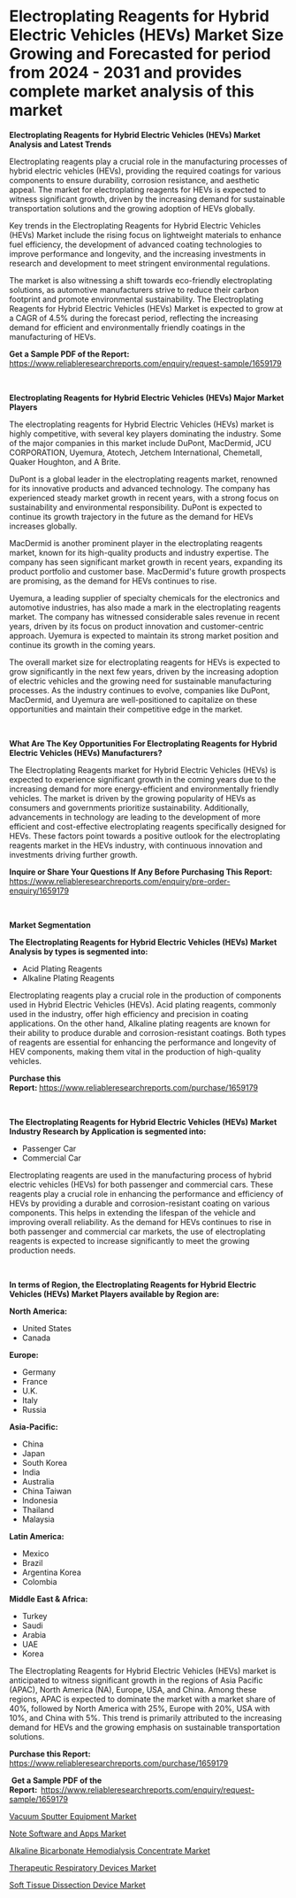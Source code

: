 <p><h1>Electroplating Reagents for Hybrid Electric Vehicles (HEVs) Market Size Growing and Forecasted for period from 2024 - 2031 and provides complete market analysis of this market</h1></p><p><strong>Electroplating Reagents for Hybrid Electric Vehicles (HEVs) Market Analysis and Latest Trends</strong></p>
<p><p>Electroplating reagents play a crucial role in the manufacturing processes of hybrid electric vehicles (HEVs), providing the required coatings for various components to ensure durability, corrosion resistance, and aesthetic appeal. The market for electroplating reagents for HEVs is expected to witness significant growth, driven by the increasing demand for sustainable transportation solutions and the growing adoption of HEVs globally.</p><p>Key trends in the Electroplating Reagents for Hybrid Electric Vehicles (HEVs) Market include the rising focus on lightweight materials to enhance fuel efficiency, the development of advanced coating technologies to improve performance and longevity, and the increasing investments in research and development to meet stringent environmental regulations.</p><p>The market is also witnessing a shift towards eco-friendly electroplating solutions, as automotive manufacturers strive to reduce their carbon footprint and promote environmental sustainability. The Electroplating Reagents for Hybrid Electric Vehicles (HEVs) Market is expected to grow at a CAGR of 4.5% during the forecast period, reflecting the increasing demand for efficient and environmentally friendly coatings in the manufacturing of HEVs.</p></p>
<p><strong>Get a Sample PDF of the Report:&nbsp;</strong> <a href="https://www.reliableresearchreports.com/enquiry/request-sample/1659179">https://www.reliableresearchreports.com/enquiry/request-sample/1659179</a></p>
<p>&nbsp;</p>
<p><strong>Electroplating Reagents for Hybrid Electric Vehicles (HEVs) Major Market Players</strong></p>
<p><p>The electroplating reagents for Hybrid Electric Vehicles (HEVs) market is highly competitive, with several key players dominating the industry. Some of the major companies in this market include DuPont, MacDermid, JCU CORPORATION, Uyemura, Atotech, Jetchem International, Chemetall, Quaker Houghton, and A Brite.</p><p>DuPont is a global leader in the electroplating reagents market, renowned for its innovative products and advanced technology. The company has experienced steady market growth in recent years, with a strong focus on sustainability and environmental responsibility. DuPont is expected to continue its growth trajectory in the future as the demand for HEVs increases globally.</p><p>MacDermid is another prominent player in the electroplating reagents market, known for its high-quality products and industry expertise. The company has seen significant market growth in recent years, expanding its product portfolio and customer base. MacDermid's future growth prospects are promising, as the demand for HEVs continues to rise.</p><p>Uyemura, a leading supplier of specialty chemicals for the electronics and automotive industries, has also made a mark in the electroplating reagents market. The company has witnessed considerable sales revenue in recent years, driven by its focus on product innovation and customer-centric approach. Uyemura is expected to maintain its strong market position and continue its growth in the coming years.</p><p>The overall market size for electroplating reagents for HEVs is expected to grow significantly in the next few years, driven by the increasing adoption of electric vehicles and the growing need for sustainable manufacturing processes. As the industry continues to evolve, companies like DuPont, MacDermid, and Uyemura are well-positioned to capitalize on these opportunities and maintain their competitive edge in the market.</p></p>
<p>&nbsp;</p>
<p><strong>What Are The Key Opportunities For Electroplating Reagents for Hybrid Electric Vehicles (HEVs) Manufacturers?</strong></p>
<p><p>The Electroplating Reagents market for Hybrid Electric Vehicles (HEVs) is expected to experience significant growth in the coming years due to the increasing demand for more energy-efficient and environmentally friendly vehicles. The market is driven by the growing popularity of HEVs as consumers and governments prioritize sustainability. Additionally, advancements in technology are leading to the development of more efficient and cost-effective electroplating reagents specifically designed for HEVs. These factors point towards a positive outlook for the electroplating reagents market in the HEVs industry, with continuous innovation and investments driving further growth.</p></p>
<p><strong>Inquire or Share Your Questions If Any Before Purchasing This Report:</strong> <a href="https://www.reliableresearchreports.com/enquiry/pre-order-enquiry/1659179">https://www.reliableresearchreports.com/enquiry/pre-order-enquiry/1659179</a></p>
<p>&nbsp;</p>
<p><strong>Market Segmentation</strong></p>
<p><strong>The Electroplating Reagents for Hybrid Electric Vehicles (HEVs) Market Analysis by types is segmented into:</strong></p>
<p><ul><li>Acid Plating Reagents</li><li>Alkaline Plating Reagents</li></ul></p>
<p><p>Electroplating reagents play a crucial role in the production of components used in Hybrid Electric Vehicles (HEVs). Acid plating reagents, commonly used in the industry, offer high efficiency and precision in coating applications. On the other hand, Alkaline plating reagents are known for their ability to produce durable and corrosion-resistant coatings. Both types of reagents are essential for enhancing the performance and longevity of HEV components, making them vital in the production of high-quality vehicles.</p></p>
<p><strong>Purchase this Report:&nbsp;</strong><a href="https://www.reliableresearchreports.com/purchase/1659179">https://www.reliableresearchreports.com/purchase/1659179</a></p>
<p>&nbsp;</p>
<p><strong>The Electroplating Reagents for Hybrid Electric Vehicles (HEVs) Market Industry Research by Application is segmented into:</strong></p>
<p><ul><li>Passenger Car</li><li>Commercial Car</li></ul></p>
<p><p>Electroplating reagents are used in the manufacturing process of hybrid electric vehicles (HEVs) for both passenger and commercial cars. These reagents play a crucial role in enhancing the performance and efficiency of HEVs by providing a durable and corrosion-resistant coating on various components. This helps in extending the lifespan of the vehicle and improving overall reliability. As the demand for HEVs continues to rise in both passenger and commercial car markets, the use of electroplating reagents is expected to increase significantly to meet the growing production needs.</p></p>
<p>&nbsp;</p>
<p><strong>In terms of Region, the Electroplating Reagents for Hybrid Electric Vehicles (HEVs) Market Players available by Region are:</strong></p>
<p>
    <p> <strong> North America: </strong>
        <ul>
            <li>United States</li>
            <li>Canada</li>
        </ul>
        </p> 
    <p> <strong> Europe: </strong>
        <ul>
            <li>Germany</li>
            <li>France</li>
            <li>U.K.</li>
            <li>Italy</li>
            <li>Russia</li>
        </ul>
        </p> 
    <p> <strong> Asia-Pacific: </strong>
        <ul>
            <li>China</li>
            <li>Japan</li>
            <li>South Korea</li>
            <li>India</li>
            <li>Australia</li>
            <li>China Taiwan</li>
            <li>Indonesia</li>
            <li>Thailand</li>
            <li>Malaysia</li>
        </ul>
        </p> 
    <p> <strong> Latin America: </strong>
        <ul>
            <li>Mexico</li>
            <li>Brazil</li>
            <li>Argentina Korea</li>
            <li>Colombia</li>
        </ul>
        </p> 
    <p> <strong> Middle East & Africa: </strong>
        <ul>
            <li>Turkey</li>
            <li>Saudi</li>
            <li>Arabia</li>
            <li>UAE</li>
            <li>Korea</li>
        </ul>
    </p>
    </p>
<p><p>The Electroplating Reagents for Hybrid Electric Vehicles (HEVs) market is anticipated to witness significant growth in the regions of Asia Pacific (APAC), North America (NA), Europe, USA, and China. Among these regions, APAC is expected to dominate the market with a market share of 40%, followed by North America with 25%, Europe with 20%, USA with 10%, and China with 5%. This trend is primarily attributed to the increasing demand for HEVs and the growing emphasis on sustainable transportation solutions.</p></p>
<p><strong>Purchase this Report: </strong><a href="https://www.reliableresearchreports.com/purchase/1659179">https://www.reliableresearchreports.com/purchase/1659179</a></p>
<p>&nbsp;<strong>Get a Sample PDF of the Report:&nbsp;&nbsp;</strong><a href="https://www.reliableresearchreports.com/enquiry/request-sample/1659179">https://www.reliableresearchreports.com/enquiry/request-sample/1659179</a></p>
<p><strong></strong></p>
<p><p><a href="https://issuu.com/reportprime-2/docs/vacuum-sputter-equipment-market-size-2030.pptx">Vacuum Sputter Equipment Market</a></p><p><a href="https://github.com/sonuprakash1/Market-Research-Report-List-1/blob/main/note-software-and-apps-market.md">Note Software and Apps Market</a></p><p><a href="https://github.com/jhcraigie/Market-Research-Report-List-2/blob/main/alkaline-bicarbonate-hemodialysis-concentrate-market.md">Alkaline Bicarbonate Hemodialysis Concentrate Market</a></p><p><a href="https://medium.com/@christinaweber16/therapeutic-respiratory-devices-market-size-and-market-trends-complete-industry-overview-2024-to-94e0acfb94e3">Therapeutic Respiratory Devices Market</a></p><p><a href="https://medium.com/@christinaweber16/soft-tissue-dissection-device-market-exploring-market-share-market-trends-and-future-growth-3af25a2a667d">Soft Tissue Dissection Device Market</a></p></p>